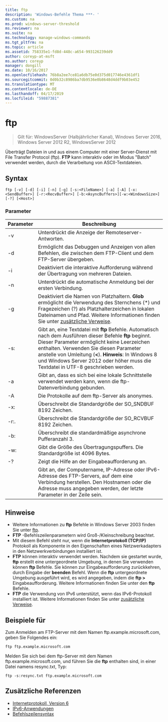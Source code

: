 ```yaml
---
title: ftp
description: 'Windows-Befehle Thema ***- '
ms.custom: na
ms.prod: windows-server-threshold
ms.reviewer: na
ms.suite: na
ms.technology: manage-windows-commands
ms.tgt_pltfrm: na
ms.topic: article
ms.assetid: 758335e1-fd8d-448c-a654-993126239dd9
author: coreyp-at-msft
ms.author: coreyp
manager: dongill
ms.date: 10/16/2017
ms.openlocfilehash: 76b8a2ee7ce81a6db75e0d375d017746e4361df1
ms.sourcegitcommit: 0d0b32c8986ba7db9536e0b8648d4ddf9b03e452
ms.translationtype: MT
ms.contentlocale: de-DE
ms.lasthandoff: 04/17/2019
ms.locfileid: "59887381"
---
```

# <a name="ftp"></a>ftp

>Gilt für: WindowsServer (Halbjährlicher Kanal), Windows Server 2016, Windows Server 2012 R2, WindowsServer 2012

Überträgt Dateien in und aus einem Computer mit einer Server-Dienst mit File Transfer Protocol (ftp). **FTP** kann interaktiv oder im Modus "Batch" verwendet werden, durch die Verarbeitung von ASCII-Textdateien. 
## <a name="syntax"></a>Syntax
```
ftp [-v] [-d] [-i] [-n] [-g] [-s:<FileName>] [-a] [-A] [-x:<SendBuffer>] [-r:<RecvBuffer>] [-b:<AsyncBuffers>][-w:<WindowsSize>]  [-?] [<Host>]
```
### <a name="parameters"></a>Parameter
|Parameter|Beschreibung|
|-------|--------|
|-v|Unterdrückt die Anzeige der Remoteserver-Antworten.|
|-d|Ermöglicht das Debuggen und Anzeigen von allen Befehlen, die zwischen dem FTP-Client und dem FTP-Server übergeben.|
|-i|Deaktiviert die interaktive Aufforderung während der Übertragung von mehreren Dateien.|
|-n|Unterdrückt die automatische Anmeldung bei der ersten Verbindung.|
|-g|Deaktiviert die Namen von Platzhaltern.  **Glob** ermöglicht die Verwendung des Sternchens (*) und Fragezeichen (?) als Platzhalterzeichen in lokalen Dateinamen und Pfad. Weitere Informationen finden Sie unter [zusätzliche Verweise](ftp.md#BKMK_additionalRef).|
|-s:<FileName>|Gibt an, eine Textdatei mit **ftp** Befehle. Automatisch nach dem Ausführen dieser Befehle **ftp** beginnt. Dieser Parameter ermöglicht keine Leerzeichen enthalten. Verwenden Sie diesen Parameter anstelle von Umleitung (**<**). **Hinweis**: In Windows 8 und Windows Server 2012 oder höher muss die Textdatei in UTF-8 geschrieben werden.|
|-a|Gibt an, dass es sich bei eine lokale Schnittstelle verwendet werden kann, wenn die ftp-Datenverbindung gebunden.|
|-A|Die Protokolle auf dem ftp-Server als anonymes.|
|-x:<SendBuffer>|Überschreibt die Standardgröße der SO_SNDBUF 8192 Zeichen.|
|-r:.<RecvBuffer>|Überschreibt die Standardgröße der SO_RCVBUF 8192 Zeichen.|
|-b:<AsyncBuffers>|Überschreibt die standardmäßige asynchrone Pufferanzahl 3.|
|-w:<WindowsSize>|Gibt die Größe des Übertragungspuffers. Die Standardgröße ist 4096 Bytes.|
|-?|Zeigt die Hilfe an der Eingabeaufforderung an.|
|<host>|Gibt an, der Computername, IP-Adresse oder IPv6-Adresse des FTP-Servers, auf dem eine Verbindung herstellen. Den Hostnamen oder die Adresse muss angegeben werden, der letzte Parameter in der Zeile sein.|
## <a name="remarks"></a>Hinweise
-   Weitere Informationen zu **ftp** Befehle in Windows Server 2003 finden Sie unter [ftp](https://technet.microsoft.com/library/cc756013(v=ws.10).aspx).
-   **FTP** -Befehlszeilenparametern wird Groß-/Kleinschreibung beachtet.
-   Mit diesem Befehl steht nur, wenn die **Internetprotokoll (TCP/IP)** Protokoll als Komponente in den Eigenschaften eines Netzwerkadapters in den Netzwerkverbindungen installiert ist.
-   **FTP** können interaktiv verwendet werden. Nachdem sie gestartet wurde, **ftp** erstellt eine untergeordnete Umgebung, in denen Sie verwenden können **ftp** Befehle. Sie können zur Eingabeaufforderung zurückkehren, durch Eingabe der **beenden** Befehl. Wenn die **ftp** untergeordnete Umgebung ausgeführt wird, es wird angegeben, indem die **ftp >** Eingabeaufforderung. Weitere Informationen finden Sie unter den **ftp** Befehle.
-   **FTP** die Verwendung von IPv6 unterstützt, wenn das IPv6-Protokoll installiert ist. Weitere Informationen finden Sie unter [zusätzliche Verweise](ftp.md#BKMK_additionalRef).
## <a name="BKMK_Examples"></a>Beispiele für
Zum Anmelden am FTP-Server mit dem Namen ftp.example.microsoft.com, geben Sie Folgendes ein:
```
ftp ftp.example.microsoft.com
```
Melden Sie sich bei dem ftp-Server mit dem Namen ftp.example.microsoft.com, und führen Sie die **ftp** enthalten sind, in einer Datei namens resync.txt, Typ:
```
ftp -s:resync.txt ftp.example.microsoft.com
```
## <a name="BKMK_additionalRef"></a>Zusätzliche Referenzen
-   [Internetprotokoll, Version 6](https://technet.microsoft.com/library/cc738636(v=ws.10).aspx)
-   [IPv6-Anwendungen](https://technet.microsoft.com/library/cc782509(v=ws.10).aspx)
-   [Befehlszeilensyntax](command-line-syntax-key.md)
